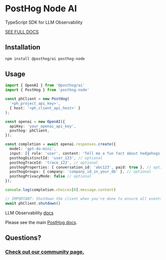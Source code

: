 # PostHog Node AI

TypeScript SDK for LLM Observability

[SEE FULL DOCS](https://posthog.com/docs/llm-observability)

## Installation

```bash
npm install @posthog/ai posthog-node
```

## Usage

```typescript
import { OpenAI } from '@posthog/ai'
import { PostHog } from 'posthog-node'

const phClient = new PostHog(
  '<ph_project_api_key>',
  { host: '<ph_client_api_host>' }
);

const openai = new OpenAI({
  apiKey: 'your_openai_api_key',
  posthog: phClient,
});

const completion = await openai.responses.create({
  model: 'gpt-4o-mini',
  input: [{ role: 'user', content: 'Tell me a fun fact about hedgehogs' }],
  posthogDistinctId: 'user_123', // optional
  posthogTraceId: 'trace_123', // optional
  posthogProperties: { conversation_id: 'abc123', paid: true }, // optional
  posthogGroups: { company: 'company_id_in_your_db' }, // optional
  posthogPrivacyMode: false // optional
});

console.log(completion.choices[0].message.content)

// IMPORTANT: Shutdown the client when you're done to ensure all events are sent
await phClient.shutdown()
```

LLM Observability [docs](https://posthog.com/docs/llm-observability)

Please see the main [PostHog docs](https://www.posthog.com/docs).

## Questions?

### [Check out our community page.](https://posthog.com/posts)
